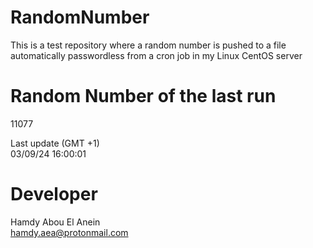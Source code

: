 # RandomNumber    
This is a test repository where a random number is pushed to a file automatically passwordless from a cron job in my Linux CentOS server    
# Random Number of the last run   
11077
      
Last update (GMT +1)    
03/09/24 16:00:01
# Developer    
Hamdy Abou El Anein   
hamdy.aea@protonmail.com
